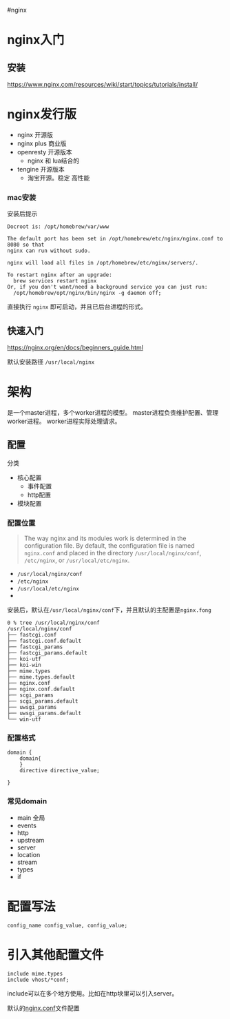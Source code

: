 #nginx

# nginx入门

## 安装
https://www.nginx.com/resources/wiki/start/topics/tutorials/install/


# nginx发行版
- nginx 开源版
- nginx plus 商业版
- openresty 开源版本
	- nginx 和 lua结合的
- tengine 开源版本 
	- 淘宝开源。稳定 高性能

### mac安装
安装后提示
```shell
Docroot is: /opt/homebrew/var/www

The default port has been set in /opt/homebrew/etc/nginx/nginx.conf to 8080 so that
nginx can run without sudo.

nginx will load all files in /opt/homebrew/etc/nginx/servers/.

To restart nginx after an upgrade:
  brew services restart nginx
Or, if you don't want/need a background service you can just run:
  /opt/homebrew/opt/nginx/bin/nginx -g daemon off;
```

直接执行
`nginx`
即可启动，并且已后台进程的形式。


## 快速入门
https://nginx.org/en/docs/beginners_guide.html

默认安装路径 `/usr/local/nginx`

# 架构
是一个master进程，多个worker进程的模型。
master进程负责维护配置、管理worker进程。
worker进程实际处理请求。

## 配置
分类
- 核心配置
	- 事件配置
	- http配置
- 模块配置

### 配置位置
> The way nginx and its modules work is determined in the configuration file. By default, the configuration file is named `nginx.conf` and placed in the directory `/usr/local/nginx/conf`, `/etc/nginx`, or `/usr/local/etc/nginx`.

- `/usr/local/nginx/conf`
- `/etc/nginx`
- `/usr/local/etc/nginx`
- 

安装后，默认在`/usr/local/nginx/conf`下，并且默认的主配置是`nginx.fong`

```shell
0 % tree /usr/local/nginx/conf
/usr/local/nginx/conf
├── fastcgi.conf
├── fastcgi.conf.default
├── fastcgi_params
├── fastcgi_params.default
├── koi-utf
├── koi-win
├── mime.types
├── mime.types.default
├── nginx.conf
├── nginx.conf.default
├── scgi_params
├── scgi_params.default
├── uwsgi_params
├── uwsgi_params.default
└── win-utf
```

### 配置格式
```
domain {
	domain{
	}
	directive directive_value;
	
}
```

### 常见domain
- main 全局
- events 
- http
- upstream
- server
- location
- stream
- types
- if


# 配置写法

```nginx
config_name config_value, config_value;
```


# 引入其他配置文件

```nginx
include mime.types
include vhost/*conf;
```

include可以在多个地方使用。比如在http块里可以引入server。

默认的[nginx.conf](https://github.com/nginx/nginx/blob/master/conf/nginx.conf)文件配置

